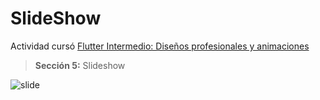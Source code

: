 # SlideShow

Actividad cursó [Flutter Intermedio: Diseños profesionales y animaciones](https://www.udemy.com/course/flutter-disenos-y-animaciones/ "Udemy")

> **Sección 5:** Slideshow

![slide](https://github.com/sergioIbz/assets/blob/master/animaciones/slide.gif?raw=true)
